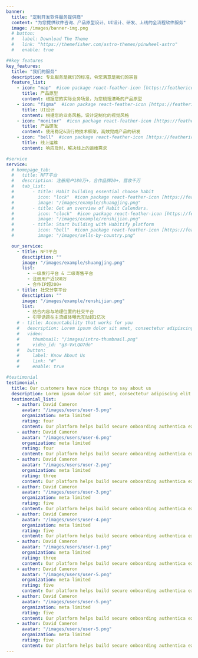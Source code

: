 ```yaml
---
banner:
  title: "定制开发软件服务提供商"
  content: "为您提供软件咨询、产品原型设计、UI设计、研发、上线的全流程软件服务"
  image: /images/banner-img.png
  # button:
  #   label: Download The Theme
  #   link: "https://themefisher.com/astro-themes/pinwheel-astro"
  #   enable: true

##key features
key_features:
  title: "我们的服务"
  description: 专业服务是我们的标准，令您满意是我们的宗旨
  feature_list:
    - icon: "map"  #icon package react-feather-icon [https://feathericons.com/]
      title: 产品原型
      content: 根据您的实际业务场景，为您梳理清晰的产品原型
    - icon: "figma"  #icon package react-feather-icon [https://feathericons.com/]
      title: UI设计
      content: 根据您的业务风格，设计定制化的视觉风格
    - icon: "monitor"  #icon package react-feather-icon [https://feathericons.com/]
      title: 产品研发
      content: 使用稳定&流行的技术框架，高效完成产品的研发
    - icon: "bell"  #icon package react-feather-icon [https://feathericons.com/]
      title: 线上运维
      content: 响应及时，解决线上的运维需求

#service
service:
  # homepage_tab:
  #   title: NFT平台
  #   description: 注册用户180万+，合作品牌20+，营收千万
  #   tab_list:
  #       - title: Habit building essential choose habit
  #         icon: "lock"  #icon package react-feather-icon [https://feathericons.com/]
  #         image: "/images/example/shuangjing.png"
  #       - title: Get an overview of Habit Calendars.
  #         icon: "clock"  #icon package react-feather-icon [https://feathericons.com/]
  #         image: "/images/example/renshijian.png"
  #       - title: Start building with Habitify platform
  #         icon: "bell"  #icon package react-feather-icon [https://feathericons.com/]
  #         image: "/images/sells-by-country.png"

  our_service:
    - title: NFT平台
      desctiption: ""
      image: "/images/example/shuangjing.png"
      list:
        - 一级发行平台 & 二级寄售平台
        - 注册用户近180万
        - 合作IP超200+
    - title: 社交分享平台
      desctiption: ""
      image: "/images/example/renshijian.png"
      list:
        - 结合内容与地理位置的社交平台
        - 引导话题在主流媒体曝光互动超1亿次
    # - title: Accountability that works for you
    #   description: Lorem ipsum dolor sit amet, consectetur adipiscing elit. Morbi egestas Werat viverra id et aliquet. vulputate egestas sollicitudin.
    #   video:
    #     thumbnail: "/images/intro-thumbnail.png"
    #     video_id: "g3-VxLQO7do"
    #   button:
    #     label: Know About Us
    #     link: "#"
    #     enable: true

#testimonial
testimonial:
  title: Our customers have nice things to say about us
  description: Lorem ipsum dolor sit amet, consectetur adipiscing elit. Morbi egestas Werat viverra id et aliquet. vulputate egestas sollicitudin.
  testimonial_list:
    - author: David Cameron
      avatar: "/images/users/user-5.png"
      organization: meta limited
      rating: four
      content: Our platform helps build secure onboarding authentica experiences & engage your users. We build .
    - author: David Cameron
      avatar: "/images/users/user-6.png"
      organization: meta limited
      rating: four
      content: Our platform helps build secure onboarding authentica experiences & engage your users. We build .
    - author: David Cameron
      avatar: "/images/users/user-2.png"
      organization: meta limited
      rating: three
      content: Our platform helps build secure onboarding authentica experiences & engage your users. We build .
    - author: David Cameron
      avatar: "/images/users/user-3.png"
      organization: meta limited
      rating: five
      content: Our platform helps build secure onboarding authentica experiences & engage your users. We build .
    - author: David Cameron
      avatar: "/images/users/user-4.png"
      organization: meta limited
      rating: five
      content: Our platform helps build secure onboarding authentica experiences & engage your users. We build .
    - author: David Cameron
      avatar: "/images/users/user-1.png"
      organization: meta limited
      rating: three
      content: Our platform helps build secure onboarding authentica experiences & engage your users. We build .
    - author: David Cameron
      avatar: "/images/users/user-5.png"
      organization: meta limited
      rating: five
      content: Our platform helps build secure onboarding authentica experiences & engage your users. We build .
    - author: David Cameron
      avatar: "/images/users/user-5.png"
      organization: meta limited
      rating: five
      content: Our platform helps build secure onboarding authentica experiences & engage your users. We build .
    - author: David Cameron
      avatar: "/images/users/user-5.png"
      organization: meta limited
      rating: five
      content: Our platform helps build secure onboarding authentica experiences & engage your users. We build .
---
```

